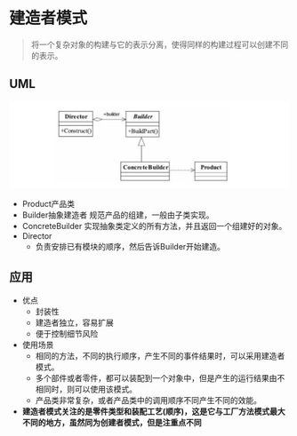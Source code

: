 # 建造者模式

> 将一个复杂对象的构建与它的表示分离，使得同样的构建过程可以创建不同的表示。

## UML
![-w774](media/15524611103647.jpg)

* Product产品类
* Builder抽象建造者
规范产品的组建，一般由子类实现。
* ConcreteBuilder
实现抽象类定义的所有方法，并且返回一个组建好的对象。
* Director
    * 负责安排已有模块的顺序，然后告诉Builder开始建造。

## 应用
* 优点
    * 封装性
    * 建造者独立，容易扩展
    * 便于控制细节风险
* 使用场景
    * 相同的方法，不同的执行顺序，产生不同的事件结果时，可以采用建造者模式。
    * 多个部件或者零件，都可以装配到一个对象中，但是产生的运行结果由不相同时，则可以使用该模式。
    * 产品类非常复杂，或者产品类中的调用顺序不同产生不同的效能。
* **建造者模式关注的是零件类型和装配工艺(顺序)，这是它与工厂方法模式最大不同的地方，虽然同为创建者模式，但是注重点不同**